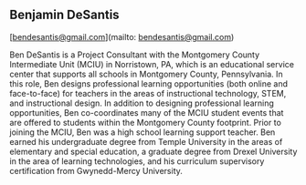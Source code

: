 ## Benjamin DeSantis[bendesantis@gmail.com](mailto: bendesantis@gmail.com)Ben DeSantis is a Project Consultant with the Montgomery County Intermediate Unit (MCIU) in Norristown, PA, which is an educational service center that supports all schools in Montgomery County, Pennsylvania. In this role, Ben designs professional learning opportunities (both online and face-to-face) for teachers in the areas of instructional technology, STEM, and instructional design. In addition to designing professional learning opportunities, Ben co-coordinates many of the MCIU student events that are offered to students within the Montgomery County footprint. Prior to joining the MCIU, Ben was a high school learning support teacher. Ben earned his undergraduate degree from Temple University in the areas of elementary and special education, a graduate degree from Drexel University in the area of learning technologies, and his curriculum supervisory certification from Gwynedd-Mercy University.  